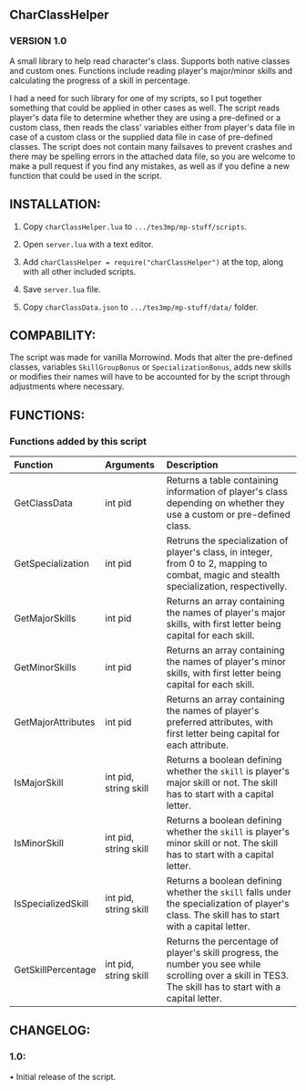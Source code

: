 ## CharClassHelper
### VERSION 1.0

A small library to help read character's class. Supports both native classes and custom ones. Functions include reading player's major/minor skills and calculating the progress of a skill in percentage.

I had a need for such library for one of my scripts, so I put together something that could be applied in other cases as well. The script reads player's data file to determine whether they are using a pre-defined or a custom class, then reads the class' variables either from player's data file in case of a custom class or the supplied data file in case of pre-defined classes. The script does not contain many failsaves to prevent crashes and there may be spelling errors in the attached data file, so you are welcome to make a pull request if you find any mistakes, as well as if you define a new function that could be used in the script.

## INSTALLATION:

1) Copy `charClassHelper.lua` to `.../tes3mp/mp-stuff/scripts`.

2) Open `server.lua` with a text editor.

3) Add `charClassHelper = require("charClassHelper")` at the top, along with all other included scripts.

4) Save `server.lua` file.

5) Copy `charClassData.json` to `.../tes3mp/mp-stuff/data/` folder.


## COMPABILITY:
The script was made for vanilla Morrowind. Mods that alter the pre-defined classes, variables `SkillGroupBonus` or `SpecializationBonus`, adds new skills or modifies their names will have to be accounted for by the script through adjustments where necessary.

## FUNCTIONS:

### Functions added by this script
|Function|Arguments|Description|
|:----|:-----|:-----|
|GetClassData|int pid|Returns a table containing information of player's class depending on whether they use a custom or pre-defined class.|
|GetSpecialization|int pid|Retruns the specialization of player's class, in integer, from 0 to 2, mapping to combat, magic and stealth specialization, respectivelly.|
|GetMajorSkills|int pid|Returns an array containing the names of player's major skills, with first letter being capital for each skill.|
|GetMinorSkills|int pid|Returns an array containing the names of player's minor skills, with first letter being capital for each skill.|
|GetMajorAttributes|int pid|Returns an array containing the names of player's preferred attributes, with first letter being capital for each attribute.|
|IsMajorSkill|int pid, string skill|Returns a boolean defining whether the `skill` is player's major skill or not. The skill has to start with a capital letter.|
|IsMinorSkill|int pid, string skill|Returns a boolean defining whether the `skill` is player's minor skill or not. The skill has to start with a capital letter.|
|IsSpecializedSkill|int pid, string skill|Returns a boolean defining whether the `skill` falls under the specialization of player's class. The skill has to start with a capital letter.|
|GetSkillPercentage|int pid, string skill|Returns the percentage of player's skill progress, the number you see while scrolling over a skill in TES3. The skill has to start with a capital letter.|

## CHANGELOG:
### 1.0:
• Initial release of the script.
